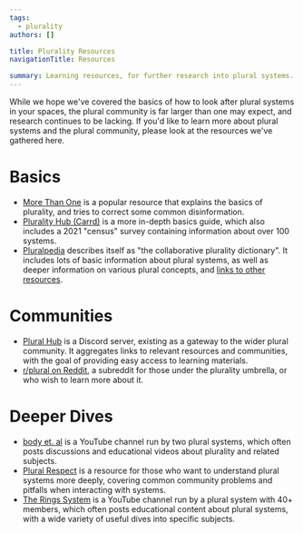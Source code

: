 ```yaml
---
tags:
  - plurality
authors: []

title: Plurality Resources
navigationTitle: Resources

summary: Learning resources, for further research into plural systems.
---
```


While we hope we've covered the basics of how to look after plural systems in your spaces, the plural community is
far larger than one may expect, and research continues to be lacking.
If you'd like to learn more about plural systems and the plural community, please look at the resources we've
gathered here.

<!--more-->

# Basics

- [More Than One](https://morethanone.info/) is a popular resource that explains the basics of plurality, and tries to
  correct some common disinformation.
- [Plurality Hub (Carrd)](https://plurality-hub.carrd.co/) is a more in-depth basics guide, which also includes a 2021
  "census" survey containing information about over 100 systems.
- [Pluralpedia](https://pluralpedia.org/w/Main_Page) describes itself as "the collaborative plurality dictionary".
  It includes lots of basic information about plural systems, as well as deeper information on various plural concepts,
  and [links to other resources](https://pluralpedia.org/w/Project:Further_Reading).

# Communities

- [Plural Hub](https://disboard.org/server/438033145816809493) is a Discord server, existing as a gateway to the wider
  plural community.
  It aggregates links to relevant resources and communities, with the goal of providing easy access to learning
  materials.
- [r/plural on Reddit](https://www.reddit.com/r/plural/), a subreddit for those under the plurality umbrella, or who
  wish to learn more about it.

# Deeper Dives

- [body et. al](https://www.youtube.com/@bodyetal/playlists) is a YouTube channel run by two plural systems, which often
  posts discussions and educational videos about plurality and related subjects.
- [Plural Respect](https://pluralrespect.neocities.org/) is a resource for those who want to understand plural systems
  more deeply, covering common community problems and pitfalls when interacting with systems.
- [The Rings System](https://www.youtube.com/@TheRingsSystem) is a YouTube channel run by a plural system with 40+
  members, which often posts educational content about plural systems, with a wide variety of useful dives into
  specific subjects.
